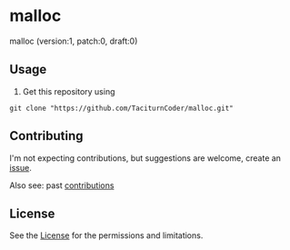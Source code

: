 [//]: # ( ------------------------------------------------------------------ {c)
[//]: # ( COPYRIGHT 2022 Dwij Bavisi <dwijbavisi@gmail.com>                  {c)
[//]: # ( Licensed under:                                                    {c)
[//]: # (     Taciturn Coder's `License to Hack` License                     {c)
[//]: # (     TC's L2H 1.0                                                   {c)
[//]: # ( A copy of the License may be obtained from:                        {c)
[//]: # (     https://TaciturnCoder.github.io/TCsL2H/legalcode/1.0           {c)
[//]: # ( See the License for the permissions and limitations.               {c)
[//]: # ( ------------------------------------------------------------------ {c)

# malloc
malloc (version:1, patch:0, draft:0)

## Usage
1. Get this repository using
```
git clone "https://github.com/TaciturnCoder/malloc.git"
```

## Contributing
I'm not expecting contributions, but suggestions are welcome,
create an [issue](https://github.com/TaciturnCoder/malloc/issues/new).

Also see: past [contributions](Contributions.md)

## License
See the [License](License.md) for the permissions and limitations.
